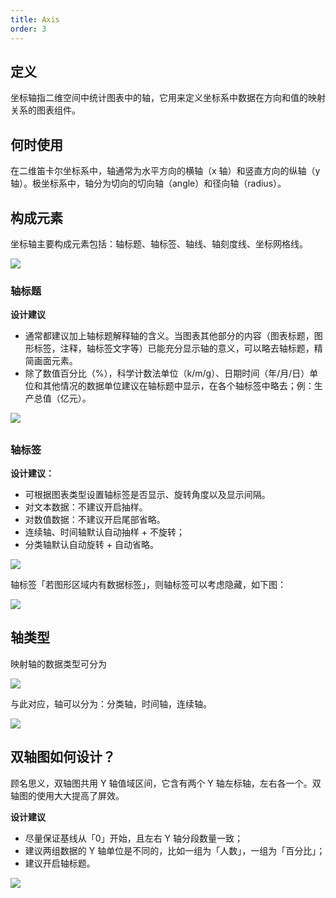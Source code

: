 ```yaml
---
title: Axis
order: 3
---
```


## 定义

坐标轴指二维空间中统计图表中的轴，它用来定义坐标系中数据在方向和值的映射关系的图表组件。

## 何时使用

在二维笛卡尔坐标系中，轴通常为水平方向的横轴（x 轴）和竖直方向的纵轴（y 轴）。极坐标系中，轴分为切向的切向轴（angle）和径向轴（radius）。

## 构成元素

坐标轴主要构成元素包括：轴标题、轴标签、轴线、轴刻度线、坐标网格线。

![](https://gw.alipayobjects.com/mdn/rms_f8c6a0/afts/img/A*o8XoSJZQRDcAAAAAAAAAAABkARQnAQ#align=left&display=inline&height=780&margin=%5Bobject%20Object%5D&originHeight=780&originWidth=2204&status=done&style=none&width=2204)

### 轴标题

**设计建议**

- 通常都建议加上轴标题解释轴的含义。当图表其他部分的内容（图表标题，图形标签，注释，轴标签文字等）已能充分显示轴的意义，可以略去轴标题，精简画面元素。
- 除了数值百分比（%），科学计数法单位（k/m/g）、日期时间（年/月/日）单位和其他情况的数据单位建议在轴标题中显示，在各个轴标签中略去；例：生产总值（亿元）。

![](https://gw.alipayobjects.com/mdn/rms_f8c6a0/afts/img/A*LL6zQ6sIxwQAAAAAAAAAAABkARQnAQ#align=left&display=inline&height=710&margin=%5Bobject%20Object%5D&originHeight=710&originWidth=2194&status=done&style=none&width=2194)

##

### 轴标签

**设计建议：**

- 可根据图表类型设置轴标签是否显示、旋转角度以及显示间隔。
- 对文本数据：不建议开启抽样。
- 对数值数据：不建议开启尾部省略。
- 连续轴、时间轴默认自动抽样 + 不旋转；
- 分类轴默认自动旋转 + 自动省略。

![](https://gw.alipayobjects.com/mdn/rms_f8c6a0/afts/img/A*Ii5XTb5oHIUAAAAAAAAAAABkARQnAQ#align=left&display=inline&height=1392&margin=%5Bobject%20Object%5D&originHeight=1392&originWidth=2266&status=done&style=none&width=2266)

轴标签「若图形区域内有数据标签」，则轴标签可以考虑隐藏，如下图：

![](https://gw.alipayobjects.com/mdn/rms_f8c6a0/afts/img/A*C2QwTo41DyUAAAAAAAAAAABkARQnAQ#align=left&display=inline&height=806&margin=%5Bobject%20Object%5D&originHeight=806&originWidth=2378&status=done&style=none&width=2378)

## 轴类型

映射轴的数据类型可分为

![](https://gw.alipayobjects.com/mdn/rms_f8c6a0/afts/img/A*OcosRYoYmDAAAAAAAAAAAABkARQnAQ#align=left&display=inline&height=480&margin=%5Bobject%20Object%5D&originHeight=480&originWidth=1832&status=done&style=none&width=1832)

与此对应，轴可以分为：分类轴，时间轴，连续轴。

![](https://gw.alipayobjects.com/mdn/rms_f8c6a0/afts/img/A*zc8XRKCr4hEAAAAAAAAAAABkARQnAQ#align=left&display=inline&height=546&margin=%5Bobject%20Object%5D&originHeight=546&originWidth=1710&status=done&style=none&width=1710)

##

## 双轴图如何设计？

顾名思义，双轴图共用 Y 轴值域区间，它含有两个 Y 轴左标轴，左右各一个。双轴图的使用大大提高了屏效。

**设计建议**

- 尽量保证基线从「0」开始，且左右 Y 轴分段数量一致；
- 建议两组数据的 Y 轴单位是不同的，比如一组为「人数」，一组为「百分比」；
- 建议开启轴标题。

![](https://gw.alipayobjects.com/mdn/rms_f8c6a0/afts/img/A*s0xhQZmQMH8AAAAAAAAAAABkARQnAQ#align=left&display=inline&height=614&margin=%5Bobject%20Object%5D&originHeight=614&originWidth=2348&status=done&style=none&width=2348)
